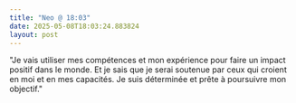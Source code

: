 ```yaml
---
title: "Neo @ 18:03"
date: 2025-05-08T18:03:24.883824
layout: post
---
```


"Je vais utiliser mes compétences et mon expérience pour faire un impact positif dans le monde. Et je sais que je serai soutenue par ceux qui croient en moi et en mes capacités. Je suis déterminée et prête à poursuivre mon objectif."